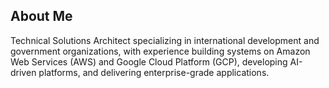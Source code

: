 ## About Me
Technical Solutions Architect specializing in international development and government organizations, with experience building systems on Amazon Web Services (AWS) and Google Cloud Platform (GCP), developing AI-driven platforms, and delivering enterprise-grade applications.
